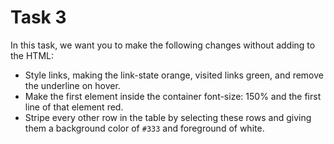 # Task 3

In this task, we want you to make the following changes without adding to the
HTML:

- Style links, making the link-state orange, visited links green, and remove the
  underline on hover.
- Make the first element inside the container font-size: 150% and the first line
  of that element red.
- Stripe every other row in the table by selecting these rows and giving them a
  background color of `#333` and foreground of white.
